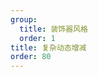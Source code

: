 ```yaml
---
group:
  title: 装饰器风格
  order: 1
title: 复杂动态增减
order: 80
---
```


<code src='../../../src/examples/08-formListPro.tsx' ></code>
